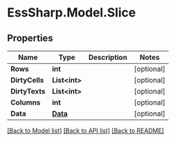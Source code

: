 # EssSharp.Model.Slice

## Properties

Name | Type | Description | Notes
------------ | ------------- | ------------- | -------------
**Rows** | **int** |  | [optional] 
**DirtyCells** | **List&lt;int&gt;** |  | [optional] 
**DirtyTexts** | **List&lt;int&gt;** |  | [optional] 
**Columns** | **int** |  | [optional] 
**Data** | [**Data**](Data.md) |  | [optional] 

[[Back to Model list]](../README.md#documentation-for-models) [[Back to API list]](../README.md#documentation-for-api-endpoints) [[Back to README]](../README.md)

